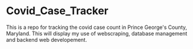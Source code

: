 # Covid_Case_Tracker

This is a repo for tracking the covid case count in Prince George's County, Maryland. This will display my use of webscraping, database management and backend web developement.

